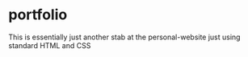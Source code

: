 # portfolio
This is essentially just another stab at the personal-website just using standard HTML and CSS
